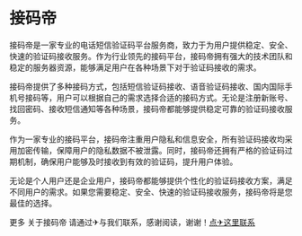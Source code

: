 # 接码帝

接码帝是一家专业的电话短信验证码平台服务商，致力于为用户提供稳定、安全、快速的验证码接收服务。作为行业领先的接码平台，接码帝拥有强大的技术团队和稳定的服务器资源，能够满足用户在各种场景下对于验证码接收的需求。

接码帝提供了多种接码方式，包括短信验证码接收、语音验证码接收、国内国际手机号接码等，用户可以根据自己的需求选择合适的接码方式。无论是注册新账号、找回密码、接收短信通知等各种场景，接码帝都能够提供稳定可靠的验证码接收服务。

作为一家专业的接码平台，接码帝注重用户隐私和信息安全，所有验证码接收均采用加密传输，保障用户的隐私数据不被泄露。同时，接码帝还拥有严格的验证码过期机制，确保用户能够及时接收到有效的验证码，提升用户体验。

无论是个人用户还是企业用户，接码帝都能够提供个性化的验证码接收方案，满足不同用户的需求。如果您需要稳定、安全、快速的验证码接收服务，接码帝将是您最佳的选择。

更多 关于接码帝 请通过✈与我们联系，感谢阅读，谢谢！[点✈这里联系](https://t.me/lm66bot)